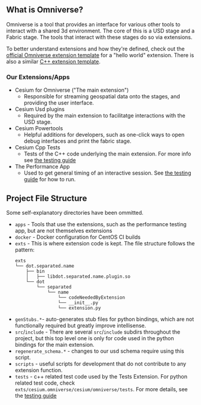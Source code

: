 ## What is Omniverse?
Omniverse is a tool that provides an interface for various other tools to interact with a shared 3d environment. The core of this is a USD stage and a Fabric stage. The tools that interact with these stages do so via extensions.

To better understand extensions and how they're defined, check out the [official Omniverse extension template](https://github.com/NVIDIA-Omniverse/kit-extension-template) for a "hello world" extension.
There is also a similar [C++ extension template](https://github.com/NVIDIA-Omniverse/kit-extension-template-cpp).

### Our Extensions/Apps
- Cesium for Omniverse ("The main extension")
    - Responsible for streaming geospatial data onto the stages, and providing the user interface.
- Cesium Usd plugins
    - Required by the main extension to facilitatge interactions with the USD stage.
- Cesium Powertools
    - Helpful additions for developers, such as one-click ways to open debug interfaces and print the fabric stage.
- Cesium Cpp Tests
    - Tests of the C++ code underlying the main extension. For more info see [the testing guide](../testing-guide/README.md)
- The Performance App
    - Used to get general timing of an interactive session. See [the testing guide](../testing-guide/README.md) for how to run.

## Project File Structure
Some self-explanatory directories have been ommitted.

- `apps` - Tools that use the extensions, such as the performance testing app, but are not themselves extensions
- `docker` - Docker configuration for CentOS CI builds
- `exts` - This is where extension code is kept. The file structure follows the pattern:
    ```
    exts
    └── dot.separated.name
        ├── bin
        │   ├── libdot.separated.name.plugin.so
        └── dot
            └── separated
                └── name
                    └── codeNeededByExtension
                    └── __init__.py
                    └── extension.py
    ```
- `genStubs.*`-  auto-generates stub files for python bindings, which are not functionally required but greatly improve intellisense.
- `src`/`include` - There are several `src`/`include` subdirs throughout the project, but this top level one is only for code used in the python bindings for the main extension.
- `regenerate_schema.*` - changes to our usd schema require using this script.
- `scripts` - useful scripts for development that do not contribute to any extension function.
- `tests` - c++ related test code used by the Tests Extension. For python related test code, check `exts/cesium.omniverse/cesium/omniverse/tests`. For more details, see the [testing guide](../testing-guide/README.md)
